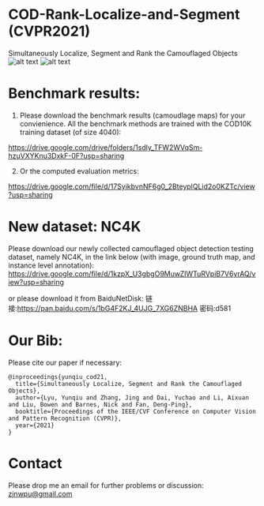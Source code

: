 # COD-Rank-Localize-and-Segment (CVPR2021)
Simultaneously Localize, Segment and Rank the Camouflaged Objects
![alt text](./ranking_overview.png)
![alt text](./joint_fix_camo_overview.png)


# Benchmark results:
1) Please download the benchmark results (camoudlage maps) for your convienience. All the benchmark methods are trained with the COD10K training dataset (of size 4040):

https://drive.google.com/drive/folders/1sdly_TFW2WVqSm-hzuVXYKnu3DxkF-0F?usp=sharing

2) Or the computed evaluation metrics:

https://drive.google.com/file/d/17SyikbvnNF6g0_2BteyplQLid2o0KZTc/view?usp=sharing


# New dataset: NC4K
Please download our newly collected camouflaged object detection testing dataset, namely NC4K, in the link below (with image, ground truth map, and instance level annotation):
https://drive.google.com/file/d/1kzpX_U3gbgO9MuwZIWTuRVpiB7V6yrAQ/view?usp=sharing

or please download it from BaiduNetDisk:
链接:https://pan.baidu.com/s/1bG4F2KJ_4UJG_7XG6ZNBHA  密码:d581

# Our Bib:

Please cite our paper if necessary:
```
@inproceedings{yunqiu_cod21,
  title={Simultaneously Localize, Segment and Rank the Camouflaged Objects},
  author={Lyu, Yunqiu and Zhang, Jing and Dai, Yuchao and Li, Aixuan and Liu, Bowen and Barnes, Nick and Fan, Deng-Ping},
  booktitle={Proceedings of the IEEE/CVF Conference on Computer Vision and Pattern Recognition (CVPR)},
  year={2021}
}
```

# Contact

Please drop me an email for further problems or discussion: zjnwpu@gmail.com

